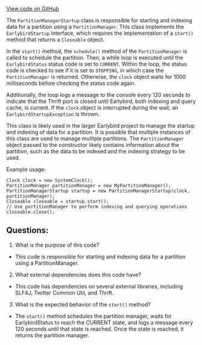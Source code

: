 [View code on GitHub](https://github.com/misbahsy/the-algorithm/src/java/com/twitter/search/earlybird/partition/PartitionManagerStartup.java)

The `PartitionManagerStartup` class is responsible for starting and indexing data for a partition using a `PartitionManager`. This class implements the `EarlybirdStartup` interface, which requires the implementation of a `start()` method that returns a `Closeable` object. 

In the `start()` method, the `schedule()` method of the `PartitionManager` is called to schedule the partition. Then, a while loop is executed until the `EarlybirdStatus` status code is set to `CURRENT`. Within the loop, the status code is checked to see if it is set to `STOPPING`, in which case the `PartitionManager` is returned. Otherwise, the `clock` object waits for 1000 milliseconds before checking the status code again. 

Additionally, the loop logs a message to the console every 120 seconds to indicate that the Thrift port is closed until Earlybird, both indexing and query cache, is current. If the `clock` object is interrupted during the wait, an `EarlybirdStartupException` is thrown.

This class is likely used in the larger Earlybird project to manage the startup and indexing of data for a partition. It is possible that multiple instances of this class are used to manage multiple partitions. The `PartitionManager` object passed to the constructor likely contains information about the partition, such as the data to be indexed and the indexing strategy to be used. 

Example usage:

```
Clock clock = new SystemClock();
PartitionManager partitionManager = new MyPartitionManager();
PartitionManagerStartup startup = new PartitionManagerStartup(clock, partitionManager);
Closeable closeable = startup.start();
// Use partitionManager to perform indexing and querying operations
closeable.close();
```
## Questions: 
 1. What is the purpose of this code?
- This code is responsible for starting and indexing data for a partition using a PartitionManager.

2. What external dependencies does this code have?
- This code has dependencies on several external libraries, including SLF4J, Twitter Common Util, and Thrift.

3. What is the expected behavior of the `start()` method?
- The `start()` method schedules the partition manager, waits for EarlybirdStatus to reach the CURRENT state, and logs a message every 120 seconds until that state is reached. Once the state is reached, it returns the partition manager.